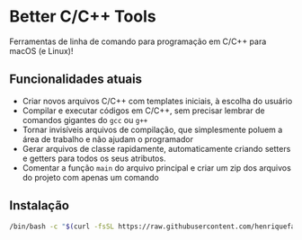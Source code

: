 # Better C/C++ Tools 

Ferramentas de linha de comando para programação em C/C++ para macOS (e Linux)!

## Funcionalidades atuais

- Criar novos arquivos C/C++ com templates iniciais, à escolha do usuário
- Compilar e executar códigos em C/C++, sem precisar lembrar de comandos gigantes do `gcc` ou `g++`
- Tornar invisíveis arquivos de compilação, que simplesmente poluem a área de trabalho e não ajudam o programador
- Gerar arquivos de classe rapidamente, automaticamente criando setters e getters para todos os seus atributos.
- Comentar a função `main` do arquivo principal e criar um zip dos arquivos do projeto com apenas um comando

## Instalação

```bash
/bin/bash -c "$(curl -fsSL https://raw.githubusercontent.com/henriquefalconer/better-c-cpp-tools/main/install.sh)"
```
